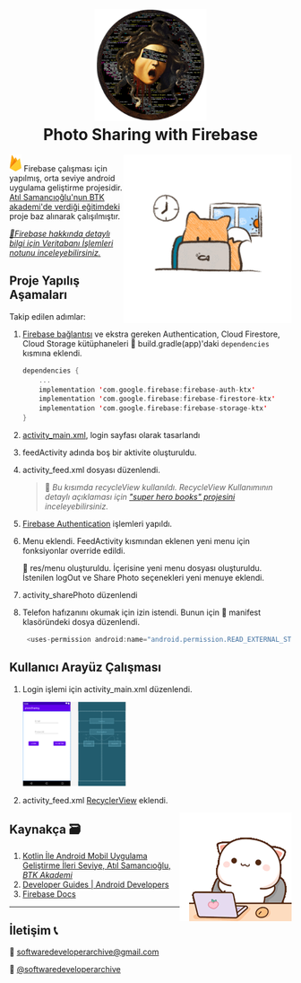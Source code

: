 <h1 align="center">
  <br>
  <a href="https://github.com/zeynepaslierhan/.NetCoreArchive"><img src="https://github.com/zeynepaslierhan/zeynepaslierhan/blob/main/img/Logo.png" alt="SoftwareDeveloperArchive" width="200"></a>
  <br>
  Photo Sharing with Firebase
  <br>
</h1>

<img src="https://github.com/zeynepaslierhan/zeynepaslierhan/blob/main/img/gifs/Giri%C5%9F.gif" align="right" height="300">

<img src="https://github.com/zeynepaslierhan/AndroidAppwithKotlin/blob/main/img/Firebase.png" height="30"> Firebase çalışması için yapılmış, orta seviye android uygulama geliştirme projesidir. [Atıl Samancıoğlu'nun BTK akademi'de verdiği eğitimdeki](https://www.btkakademi.gov.tr/portal/course/kotlin-ile-android-mobil-uygulama-gelistirme-egitimi-temel-seviye-10274) proje baz alınarak çalışılmıştır.

[*📢Firebase hakkında detaylı bilgi için Veritabanı İşlemleri notunu inceleyebilirsiniz.*](https://github.com/zeynepaslierhan/AndroidAppwithKotlin/blob/main/Veritaban%C4%B1%20%C4%B0%C5%9Flemleri.md)

## Proje Yapılış Aşamaları

Takip edilen adımlar:

1. [Firebase bağlantısı](https://github.com/zeynepaslierhan/AndroidAppwithKotlin/blob/main/Veritaban%C4%B1%20%C4%B0%C5%9Flemleri.md#firebase-ba%C4%9Flant%C4%B1s%C4%B1) ve ekstra gereken Authentication, Cloud Firestore, Cloud Storage kütüphaneleri 📍 build.gradle(app)'daki `dependencies` kısmına eklendi.

    ```kotlin
    dependencies {
        ...
        implementation 'com.google.firebase:firebase-auth-ktx'
        implementation 'com.google.firebase:firebase-firestore-ktx'
        implementation 'com.google.firebase:firebase-storage-ktx'
    }
    ```

2. [activity_main.xml](https://github.com/zeynepaslierhan/AndroidAppwithKotlin/tree/main/AndroidAppwithKotlinPractices/photoSharingwithFirebase#kullan%C4%B1c%C4%B1-aray%C3%BCz-%C3%A7al%C4%B1%C5%9Fmas%C4%B1), login sayfası olarak tasarlandı
3. feedActivity adında boş bir aktivite oluşturuldu.
4. activity_feed.xml dosyası düzenlendi. 
   
   > 📢 *Bu kısımda recycleView kullanıldı. RecycleView Kullanımının detaylı açıklaması için ["super hero books" projesini](https://github.com/zeynepaslierhan/AndroidAppwithKotlin/tree/main/AndroidAppwithKotlinPractices/superHeroBooks) inceleyebilirsiniz.*

5. [Firebase Authentication](https://github.com/zeynepaslierhan/AndroidAppwithKotlin/blob/main/Veritaban%C4%B1%20%C4%B0%C5%9Flemleri.md#firebase-authentication-i%C5%9Flemleri) işlemleri yapıldı. 
6. Menu eklendi. FeedActivity kısmından eklenen yeni menu için fonksiyonlar override edildi.
   
   📍 res/menu oluşturuldu. İçerisine yeni menu dosyası oluşturuldu. İstenilen logOut ve Share Photo seçenekleri yeni menuye eklendi.

7. activity_sharePhoto düzenlendi
8. Telefon hafızanını okumak için izin istendi. Bunun için 📍 manifest klasöründeki dosya düzenlendi.
   ```kotlin
    <uses-permission android:name="android.permission.READ_EXTERNAL_STORAGE"></uses-permission>
   ```


## Kullanıcı Arayüz Çalışması

1. Login işlemi için activity_main.xml düzenlendi.

    <img src="https://github.com/zeynepaslierhan/AndroidAppwithKotlin/blob/main/img/photoSharingWithFirebase/LoginView.png" height="150">

2. activity_feed.xml [RecyclerView](https://github.com/zeynepaslierhan/AndroidAppwithKotlin/tree/main/AndroidAppwithKotlinPractices/superHeroBooks) eklendi.

<img src="https://github.com/zeynepaslierhan/zeynepaslierhan/blob/main/img/gifs/%C4%B0%C5%9FimBittiSanm%C4%B1%C5%9F%C4%B1md%C4%B1r.gif" align="right">


## Kaynakça :card_file_box:

1. [Kotlin İle Android Mobil Uygulama Geliştirme İleri Seviye, Atıl Samancıoğlu, *BTK Akademi*](https://www.btkakademi.gov.tr/portal/course/kotlin-ile-android-mobil-uygulama-gelistirme-ileri-seviye-10359)
2. [Developer Guides | Android Developers](https://developer.android.com/guide)
3. [Firebase Docs](https://firebase.google.com/docs/android/setup#kotlin+ktx_2)

---

## İletişim :telephone_receiver:

:e-mail:  softwaredeveloperarchive@gmail.com

:iphone: [@softwaredeveloperarchive](https://www.instagram.com/softwaredeveloperarchive/)